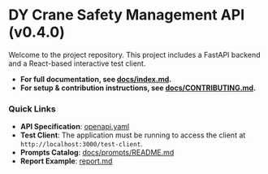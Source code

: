 # DY Crane Safety Management API (v0.4.0)

Welcome to the project repository. This project includes a FastAPI backend and a React-based interactive test client.

- **For full documentation, see [docs/index.md](./docs/index.md).**
- **For setup & contribution instructions, see [docs/CONTRIBUTING.md](./docs/CONTRIBUTING.md).**

### Quick Links
- **API Specification**: [openapi.yaml](./openapi.yaml)
- **Test Client**: The application must be running to access the client at `http://localhost:3000/test-client`.
- **Prompts Catalog**: [docs/prompts/README.md](./docs/prompts/README.md)
- **Report Example**: [report.md](./report.md)